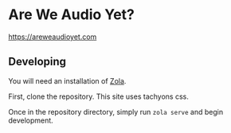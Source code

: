 # Are We Audio Yet?

<https://areweaudioyet.com>

## Developing

You will need an installation of [Zola](//getzola.org).

First, clone the repository.  This site uses tachyons css.

Once in the repository directory, simply run `zola serve` and begin development.